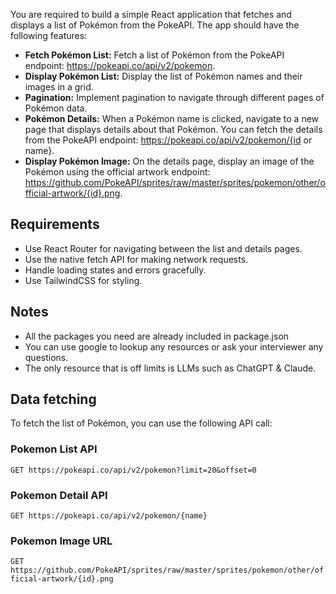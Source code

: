 
You are required to build a simple React application that fetches and displays a list of Pokémon from the PokeAPI. The app should have the following features:

- **Fetch Pokémon List:** Fetch a list of Pokémon from the PokeAPI endpoint: https://pokeapi.co/api/v2/pokemon.
- **Display Pokémon List:** Display the list of Pokémon names and their images in a grid.
- **Pagination:** Implement pagination to navigate through different pages of Pokémon data.
- **Pokémon Details:** When a Pokémon name is clicked, navigate to a new page that displays details about that Pokémon. You can fetch the details from the PokeAPI endpoint: https://pokeapi.co/api/v2/pokemon/{id or name}.
- **Display Pokémon Image:** On the details page, display an image of the Pokémon using the official artwork endpoint: https://github.com/PokeAPI/sprites/raw/master/sprites/pokemon/other/official-artwork/{id}.png.

## Requirements
- Use React Router for navigating between the list and details pages.
- Use the native fetch API for making network requests.
- Handle loading states and errors gracefully.
- Use TailwindCSS for styling.

## Notes
- All the packages you need are already included in package.json
- You can use google to lookup any resources or ask your interviewer any questions.
- The only resource that is off limits is LLMs such as ChatGPT & Claude.

## Data fetching
To fetch the list of Pokémon, you can use the following API call:

### Pokemon List API
`GET https://pokeapi.co/api/v2/pokemon?limit=20&offset=0`

### Pokemon Detail API
`GET https://pokeapi.co/api/v2/pokemon/{name}`

### Pokemon Image URL
`GET https://github.com/PokeAPI/sprites/raw/master/sprites/pokemon/other/official-artwork/{id}.png`
